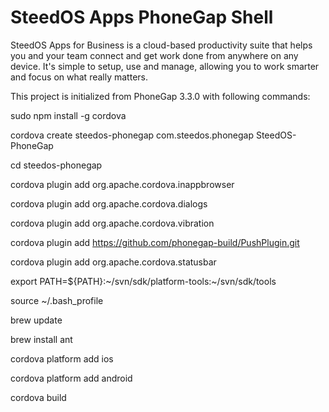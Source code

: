 SteedOS Apps PhoneGap Shell
===========

SteedOS Apps for Business is a cloud-based productivity suite that helps you and your team connect and get work done from anywhere on any device.   It's simple to setup, use and manage, allowing you to work smarter and focus on what really matters.

This project is initialized from PhoneGap 3.3.0 with following commands:

sudo npm install -g cordova

cordova create steedos-phonegap com.steedos.phonegap SteedOS-PhoneGap

cd steedos-phonegap

cordova plugin add org.apache.cordova.inappbrowser

cordova plugin add org.apache.cordova.dialogs

cordova plugin add org.apache.cordova.vibration

cordova plugin add https://github.com/phonegap-build/PushPlugin.git

cordova plugin add org.apache.cordova.statusbar

export PATH=${PATH}:~/svn/sdk/platform-tools:~/svn/sdk/tools

source ~/.bash_profile

brew update

brew install ant

cordova platform add ios

cordova platform add android

cordova build